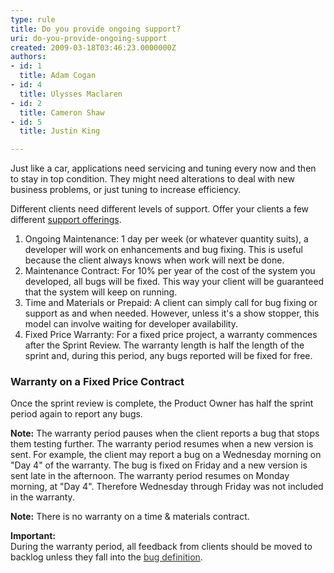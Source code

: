 ```yaml
---
type: rule
title: Do you provide ongoing support?
uri: do-you-provide-ongoing-support
created: 2009-03-18T03:46:23.0000000Z
authors:
- id: 1
  title: Adam Cogan
- id: 4
  title: Ulysses Maclaren
- id: 2
  title: Cameron Shaw
- id: 5
  title: Justin King

---
```




<span class='intro'> <p>Just like a car, applications need servicing and tuning every now and then to stay in top condition. They might need 
alterations to deal with new business problems, or just tuning to increase efficiency.
<br></p> </span>

<p>Different clients need different levels of support. Offer your clients a few different <a href="http&#58;//www.ssw.com.au/ssw/Products/ProdCategory.aspx?CategoryID=8SUPP">support offerings</a>.</p><ol><li>Ongoing Maintenance&#58; 1 day&#160;per week (or whatever quantity suits), a developer will work on enhancements and&#160;bug fixing. This is useful because the client always knows when work will next be done.</li><li>Maintenance Contract&#58; For 10% per year of the cost of the system you developed, all bugs will be fixed. This way your client will be guaranteed that the system will keep on running.</li><li>Time and Materials or Prepaid&#58; A client can simply call for bug fixing or support as and when needed. However, unless it's a show stopper, this model can involve waiting for developer availability.</li><li>Fixed Price Warranty&#58; For a fixed price project, a warranty commences after the Sprint Review. The warranty length is half the length of the sprint and, during this period, any bugs reported will be fixed for free.<br></li></ol><h3 class="ssw15-rteElement-H3">​Warranty on a Fixed Price Contract</h3><p>Once the sprint review is complete, the Product Owner has half the sprint period again to report any bugs.</p><p><strong>Note&#58;</strong> The warranty period pauses when the client reports a bug that stops them testing further. The warranty period resumes when a new version is sent. For example, the client may report a bug on a Wednesday morning on &quot;Day 4&quot; of the warranty. The bug is fixed on Friday and a new version is sent late in the afternoon. The warranty period resumes on Monday morning, at &quot;Day 4&quot;. Therefore Wednesday through Friday was not included in the warranty.</p>
        <p><strong>Note&#58;</strong> There is no warranty on a time &amp; materials contract.</p><div class="greyBox"><strong>Important&#58;<br></strong>During the warranty period, all feedback from clients should be moved to backlog unless they fall into the <a href="http&#58;//www.ssw.com.au/SSW/Redirect/SSW/RulestoSuccessfulProjects.htm"><font color="#333333">bug&#160;definition</font></a>.​<br></div>



